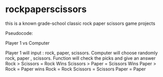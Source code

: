 # rockpaperscissors


this is a known grade-school classic rock paper scissors game projects

Pseudocode:



Player 1 vs Computer

Player 1 will input : rock, paper, scissors.
Computer will choose randomly rock, paper , scissors.
Function will check the picks and give an answer
Rock > Scissors = Rock Wins 
Scissors > Paper = Scissors Wins 
Paper > Rock = Paper wins 
Rock = Rock 
Scissors = Scissors 
Paper = Paper 


